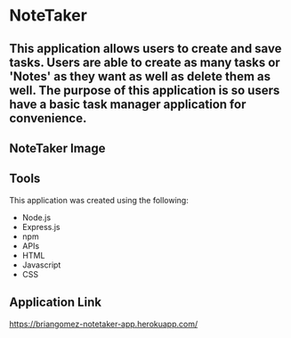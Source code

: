 # NoteTaker

## This application allows users to create and save tasks. Users are able to create as many tasks or 'Notes' as they want as well as delete them as well. The purpose of this application is so users have a basic task manager application for convenience. 

## NoteTaker Image

## Tools 
This application was created using the following:
* Node.js
* Express.js
* npm
* APIs
* HTML
* Javascript
* CSS

## Application Link
https://briangomez-notetaker-app.herokuapp.com/
